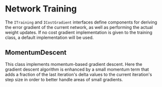 # Network Training

The ``ITraining`` and ``ICostGradient`` interfaces define components for deriving the error gradient of the current network, as well as performing the actual weight updates. If no cost gradient implementation is given to the training class, a default implementation will be used. 

## MomentumDescent

This class implements momentum-based gradient descent. Here the gradient descent algorithm is enhanced by a small momentum term that adds a fraction of the last iteration's delta values to the current iteration's step size in order to better handle areas of small gradients. 